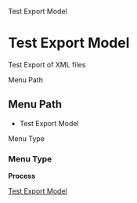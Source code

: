 
Test Export Model
# Test Export Model


Test Export of XML files

Menu Path
## Menu Path



- Test Export Model

Menu Type
### Menu Type

**Process**


[Test Export Model](../../process-exp_format-testexportmodel.md)